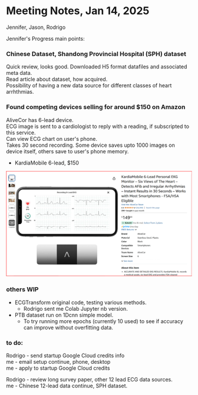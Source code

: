 # Meeting Notes, Jan 14, 2025  
Jennifer, Jason, Rodrigo  

Jennifer's Progress main points:  

### Chinese Dataset, Shandong Provincial Hospital (SPH) dataset      
Quick review, looks good. Downloaded H5 format datafiles and associated meta data.  
Read article about dataset, how acquired.  
Possibility of having a new data source for different classes of heart arrhthmias.   

### Found competing devices selling for around $150 on Amazon  
AliveCor has 6-lead device.  
ECG image is sent to a cardiologist to reply with a reading, if subscripted to this service.  
Can view ECG chart on user's phone.  
Takes 30 second recording.  Some device saves upto 1000 images on device itself, others save to user's phone memory.  

  * KardiaMobile 6-lead, $150   
<img src="https://github.com/JennEYoon/ECG-transform/blob/main/images/KardiaMobile_6.png" width=600px >

### others WIP    
  * ECGTransform original code, testing various methods.
    - Rodrigo sent me Colab Jupyter nb version.  
  * PTB dataset run on 1Dcnn simple model.
    - To try running more epochs (currently 10 used) to see if accuracy can improve without overfitting data.  

### to do:  
Rodrigo - send startup Google Cloud credits info  
me - email setup continue, phone, desktop  
me - apply to startup Google Cloud credits     

Rodrigo - review long survey paper, other 12 lead ECG data sources.   
me - Chinese 12-lead data continue, SPH dataset.     
